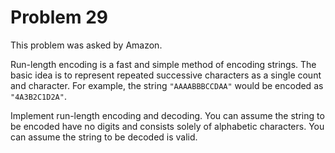 # Problem 29


This problem was asked by Amazon.

Run-length encoding is a fast and simple method of encoding strings. The basic idea is to represent repeated successive characters as a single count and character. For example, the string ```"AAAABBBCCDAA"``` would be encoded as ```"4A3B2C1D2A"```.

Implement run-length encoding and decoding. You can assume the string to be encoded have no digits and consists solely of alphabetic characters. You can assume the string to be decoded is valid.
